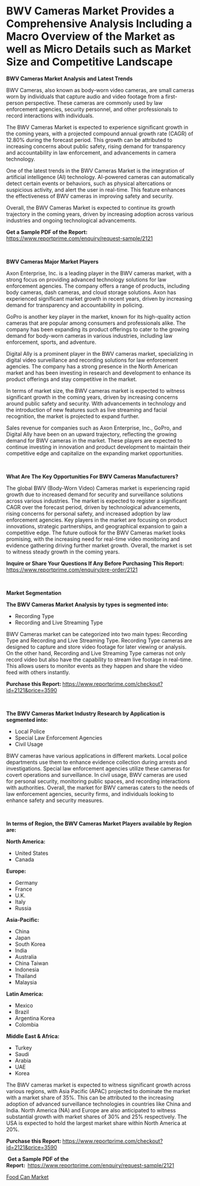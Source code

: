 <p><h1>BWV Cameras Market Provides a Comprehensive Analysis Including a Macro Overview of the Market as well as Micro Details such as Market Size and Competitive Landscape</h1></p><p><strong>BWV Cameras Market Analysis and Latest Trends</strong></p>
<p><p>BWV Cameras, also known as body-worn video cameras, are small cameras worn by individuals that capture audio and video footage from a first-person perspective. These cameras are commonly used by law enforcement agencies, security personnel, and other professionals to record interactions with individuals.</p><p>The BWV Cameras Market is expected to experience significant growth in the coming years, with a projected compound annual growth rate (CAGR) of 12.80% during the forecast period. This growth can be attributed to increasing concerns about public safety, rising demand for transparency and accountability in law enforcement, and advancements in camera technology.</p><p>One of the latest trends in the BWV Cameras Market is the integration of artificial intelligence (AI) technology. AI-powered cameras can automatically detect certain events or behaviors, such as physical altercations or suspicious activity, and alert the user in real-time. This feature enhances the effectiveness of BWV cameras in improving safety and security.</p><p>Overall, the BWV Cameras Market is expected to continue its growth trajectory in the coming years, driven by increasing adoption across various industries and ongoing technological advancements.</p></p>
<p><strong>Get a Sample PDF of the Report:&nbsp;</strong> <a href="https://www.reportprime.com/enquiry/request-sample/2121">https://www.reportprime.com/enquiry/request-sample/2121</a></p>
<p>&nbsp;</p>
<p><strong>BWV Cameras Major Market Players</strong></p>
<p><p>Axon Enterprise, Inc. is a leading player in the BWV cameras market, with a strong focus on providing advanced technology solutions for law enforcement agencies. The company offers a range of products, including body cameras, dash cameras, and cloud storage solutions. Axon has experienced significant market growth in recent years, driven by increasing demand for transparency and accountability in policing.</p><p>GoPro is another key player in the market, known for its high-quality action cameras that are popular among consumers and professionals alike. The company has been expanding its product offerings to cater to the growing demand for body-worn cameras in various industries, including law enforcement, sports, and adventure.</p><p>Digital Ally is a prominent player in the BWV cameras market, specializing in digital video surveillance and recording solutions for law enforcement agencies. The company has a strong presence in the North American market and has been investing in research and development to enhance its product offerings and stay competitive in the market.</p><p>In terms of market size, the BWV cameras market is expected to witness significant growth in the coming years, driven by increasing concerns around public safety and security. With advancements in technology and the introduction of new features such as live streaming and facial recognition, the market is projected to expand further.</p><p>Sales revenue for companies such as Axon Enterprise, Inc., GoPro, and Digital Ally have been on an upward trajectory, reflecting the growing demand for BWV cameras in the market. These players are expected to continue investing in innovation and product development to maintain their competitive edge and capitalize on the expanding market opportunities.</p></p>
<p>&nbsp;</p>
<p><strong>What Are The Key Opportunities For BWV Cameras Manufacturers?</strong></p>
<p><p>The global BWV (Body-Worn Video) Cameras market is experiencing rapid growth due to increased demand for security and surveillance solutions across various industries. The market is expected to register a significant CAGR over the forecast period, driven by technological advancements, rising concerns for personal safety, and increased adoption by law enforcement agencies. Key players in the market are focusing on product innovations, strategic partnerships, and geographical expansion to gain a competitive edge. The future outlook for the BWV Cameras market looks promising, with the increasing need for real-time video monitoring and evidence gathering driving further market growth.  Overall, the market is set to witness steady growth in the coming years.</p></p>
<p><strong>Inquire or Share Your Questions If Any Before Purchasing This Report:</strong> <a href="https://www.reportprime.com/enquiry/pre-order/2121">https://www.reportprime.com/enquiry/pre-order/2121</a></p>
<p>&nbsp;</p>
<p><strong>Market Segmentation</strong></p>
<p><strong>The BWV Cameras Market Analysis by types is segmented into:</strong></p>
<p><ul><li>Recording Type</li><li>Recording and Live Streaming Type</li></ul></p>
<p><p>BWV Cameras market can be categorized into two main types: Recording Type and Recording and Live Streaming Type. Recording Type cameras are designed to capture and store video footage for later viewing or analysis. On the other hand, Recording and Live Streaming Type cameras not only record video but also have the capability to stream live footage in real-time. This allows users to monitor events as they happen and share the video feed with others instantly.</p></p>
<p><strong>Purchase this Report:&nbsp;</strong><a href="https://www.reportprime.com/checkout?id=2121&price=3590">https://www.reportprime.com/checkout?id=2121&price=3590</a></p>
<p>&nbsp;</p>
<p><strong>The BWV Cameras Market Industry Research by Application is segmented into:</strong></p>
<p><ul><li>Local Police</li><li>Special Law Enforcement Agencies</li><li>Civil Usage</li></ul></p>
<p><p>BWV cameras have various applications in different markets. Local police departments use them to enhance evidence collection during arrests and investigations. Special law enforcement agencies utilize these cameras for covert operations and surveillance. In civil usage, BWV cameras are used for personal security, monitoring public spaces, and recording interactions with authorities. Overall, the market for BWV cameras caters to the needs of law enforcement agencies, security firms, and individuals looking to enhance safety and security measures.</p></p>
<p>&nbsp;</p>
<p><strong>In terms of Region, the BWV Cameras Market Players available by Region are:</strong></p>
<p>
    <p> <strong> North America: </strong>
        <ul>
            <li>United States</li>
            <li>Canada</li>
        </ul>
        </p> 
    <p> <strong> Europe: </strong>
        <ul>
            <li>Germany</li>
            <li>France</li>
            <li>U.K.</li>
            <li>Italy</li>
            <li>Russia</li>
        </ul>
        </p> 
    <p> <strong> Asia-Pacific: </strong>
        <ul>
            <li>China</li>
            <li>Japan</li>
            <li>South Korea</li>
            <li>India</li>
            <li>Australia</li>
            <li>China Taiwan</li>
            <li>Indonesia</li>
            <li>Thailand</li>
            <li>Malaysia</li>
        </ul>
        </p> 
    <p> <strong> Latin America: </strong>
        <ul>
            <li>Mexico</li>
            <li>Brazil</li>
            <li>Argentina Korea</li>
            <li>Colombia</li>
        </ul>
        </p> 
    <p> <strong> Middle East & Africa: </strong>
        <ul>
            <li>Turkey</li>
            <li>Saudi</li>
            <li>Arabia</li>
            <li>UAE</li>
            <li>Korea</li>
        </ul>
    </p>
    </p>
<p><p>The BWV cameras market is expected to witness significant growth across various regions, with Asia Pacific (APAC) projected to dominate the market with a market share of 35%. This can be attributed to the increasing adoption of advanced surveillance technologies in countries like China and India. North America (NA) and Europe are also anticipated to witness substantial growth with market shares of 30% and 25% respectively. The USA is expected to hold the largest market share within North America at 20%.</p></p>
<p><strong>Purchase this Report: </strong><a href="https://www.reportprime.com/checkout?id=2121&price=3590">https://www.reportprime.com/checkout?id=2121&price=3590</a></p>
<p>&nbsp;<strong>Get a Sample PDF of the Report:&nbsp;&nbsp;</strong><a href="https://www.reportprime.com/enquiry/request-sample/2121">https://www.reportprime.com/enquiry/request-sample/2121</a></p>
<p><strong></strong></p>
<p><p><a href="https://shimmer-gardenia-37a.notion.site/Food-Can-Market-Size-Market-Trends-and-Growth-Outlook-forecasted-for-period-from-2024-to-2031-23e6609ddd494007915404dbda1a369a">Food Can Market</a></p></p>